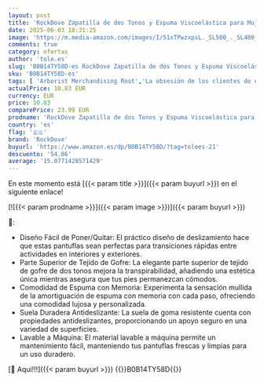 ```yaml
---
layout: post
title: 'RockDove Zapatilla de dos Tonos y Espuma Viscoelástica para Mujer  38/39 EU  Gris Oscuro Y Azul'
date: 2025-06-03 18:31:25
image: 'https://m.media-amazon.com/images/I/51xTPwzxpsL._SL500_._SL400_.jpg'
comments: true
category: ofertas
author: 'tole.es'
slug: 'B0B14TY58D-es RockDove Zapatilla de dos Tonos y Espuma Viscoelástica...'
sku: 'B0B14TY58D-es'
tags: [ 'Arborist Merchandising Root','La obsesión de los clientes de este mes Hombre','La obsesión de los clientes de este mes Mujer','Moda','Moda Mujer','Self Service','Special Features Stores','Zapatillas de estar por casa de mujer','Zapatos para mujer','c8538d25-3af9-48d3-aeff-5f3ce5572a36_0','c8538d25-3af9-48d3-aeff-5f3ce5572a36_301','c8538d25-3af9-48d3-aeff-5f3ce5572a36_7601','rockdove','zapatilla','🇪🇸', ]
actualPrice: 10.83 EUR
currency: EUR
price: 10.83
comparePrice: 23.99 EUR
prodname: 'RockDove Zapatilla de dos Tonos y Espuma Viscoelástica para Mujer  38/39 EU  Gris Oscuro Y Azul'
country: 'es'
flag: '🇪🇸'
brand: 'RockDove'
buyurl: 'https://www.amazon.es/dp/B0B14TY58D/?tag=tolees-21'
descuento: '54.86'
average: '15.0771428571429'
---
```


En este momento está [{{< param title >}}]({{< param buyurl >}}) en el siguiente enlace!

[![{{< param prodname >}}]({{< param image >}})]({{< param buyurl >}})

🔎:

- Diseño Fácil de Poner/Quitar: El práctico diseño de deslizamiento hace que estas pantuflas sean perfectas para transiciones rápidas entre actividades en interiores y exteriores.
- Parte Superior de Tejido de Gofre: La elegante parte superior de tejido de gofre de dos tonos mejora la transpirabilidad, añadiendo una estética única mientras asegura que tus pies permanezcan cómodos.
- Comodidad de Espuma con Memoria: Experimenta la sensación mullida de la amortiguación de espuma con memoria con cada paso, ofreciendo una comodidad lujosa y personalizada.
- Suela Duradera Antideslizante: La suela de goma resistente cuenta con propiedades antideslizantes, proporcionando un apoyo seguro en una variedad de superficies.
- Lavable a Máquina: El material lavable a máquina permite un mantenimiento fácil, manteniendo tus pantuflas frescas y limpias para un uso duradero.

[🛒 Aquí!!!]({{< param buyurl >}})
{{<world>}}B0B14TY58D{{</world>}}
